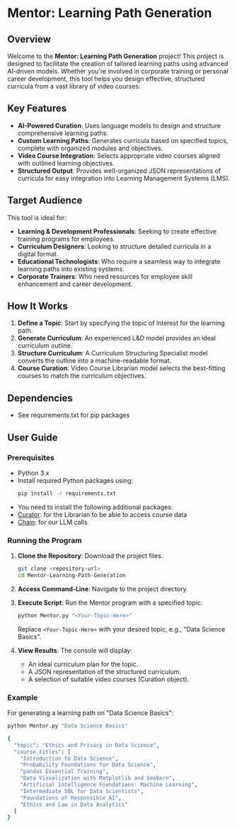 # Mentor: Learning Path Generation

## Overview

Welcome to the **Mentor: Learning Path Generation** project! This project is designed to facilitate the creation of tailored learning paths using advanced AI-driven models. Whether you're involved in corporate training or personal career development, this tool helps you design effective, structured curricula from a vast library of video courses.

## Key Features

- **AI-Powered Curation**: Uses language models to design and structure comprehensive learning paths.
- **Custom Learning Paths**: Generates curricula based on specified topics, complete with organized modules and objectives.
- **Video Course Integration**: Selects appropriate video courses aligned with outlined learning objectives.
- **Structured Output**: Provides well-organized JSON representations of curricula for easy integration into Learning Management Systems (LMS).

## Target Audience

This tool is ideal for:

- **Learning & Development Professionals**: Seeking to create effective training programs for employees.
- **Curriculum Designers**: Looking to structure detailed curricula in a digital format.
- **Educational Technologists**: Who require a seamless way to integrate learning paths into existing systems.
- **Corporate Trainers**: Who need resources for employee skill enhancement and career development.

## How It Works

1. **Define a Topic**: Start by specifying the topic of interest for the learning path.
2. **Generate Curriculum**: An experienced L&D model provides an ideal curriculum outline.
3. **Structure Curriculum**: A Curriculum Structuring Specialist model converts the outline into a machine-readable format.
4. **Course Curation**: Video Course Librarian model selects the best-fitting courses to match the curriculum objectives.

## Dependencies
- See requirements.txt for pip packages

## User Guide

### Prerequisites

- Python 3.x
- Install required Python packages using: 
  ```bash
  pip install -r requirements.txt
  ```
- You need to install the following additional packages:
 - [Curator](https://github.com/acesanderson/Curator): for the Librarian to be able to access course data
 - [Chain](https://github.com/acesanderson/Chain): for our LLM calls

### Running the Program

1. **Clone the Repository**: Download the project files.
   ```bash
   git clone <repository-url>
   cd Mentor-Learning-Path-Generation
   ```

2. **Access Command-Line**: Navigate to the project directory.

3. **Execute Script**: Run the Mentor program with a specified topic.
   ```bash
   python Mentor.py "<Your-Topic-Here>"
   ```
   Replace `<Your-Topic-Here>` with your desired topic, e.g., "Data Science Basics".

4. **View Results**: The console will display:
   - An ideal curriculum plan for the topic.
   - A JSON representation of the structured curriculum.
   - A selection of suitable video courses (Curation object).

### Example

For generating a learning path on "Data Science Basics":
```bash
python Mentor.py "Data Science Basics"

{
  "topic": "Ethics and Privacy in Data Science",
  "course_titles": [
    "Introduction to Data Science",
    "Probability Foundations for Data Science",
    "pandas Essential Training",
    "Data Visualization with Matplotlib and Seaborn",
    "Artificial Intelligence Foundations: Machine Learning",
    "Intermediate SQL for Data Scientists",
    "Foundations of Responsible AI",
    "Ethics and Law in Data Analytics"
  ]
}
```
